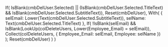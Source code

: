 If(
    IsBlank(cmbDelUser.Selected) ||
    (IsBlank(cmbDelUser.Selected.TitleText) && IsBlank(cmbDelUser.Selected.SubtitleText)),
    Reset(cmbDelUser),
    With(
        {
            selEmail: Lower(Text(cmbDelUser.Selected.SubtitleText)),
            selName:  Text(cmbDelUser.Selected.TitleText)
        },
        If(
            !IsBlank(selEmail) &&
            IsBlank(LookUp(colDeleteUsers, Lower(Employee_Email) = selEmail)),
            Collect(colDeleteUsers, { Employee_Email: selEmail, Employee: selName })
        );
        Reset(cmbDelUser)
    )
)
